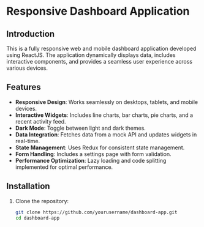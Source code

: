 # Responsive Dashboard Application

## Introduction

This is a fully responsive web and mobile dashboard application developed using ReactJS. The application dynamically displays data, includes interactive components, and provides a seamless user experience across various devices.

## Features

- **Responsive Design**: Works seamlessly on desktops, tablets, and mobile devices.
- **Interactive Widgets**: Includes line charts, bar charts, pie charts, and a recent activity feed.
- **Dark Mode**: Toggle between light and dark themes.
- **Data Integration**: Fetches data from a mock API and updates widgets in real-time.
- **State Management**: Uses Redux for consistent state management.
- **Form Handling**: Includes a settings page with form validation.
- **Performance Optimization**: Lazy loading and code splitting implemented for optimal performance.

## Installation

1. Clone the repository:
   ```bash
   git clone https://github.com/yourusername/dashboard-app.git
   cd dashboard-app

